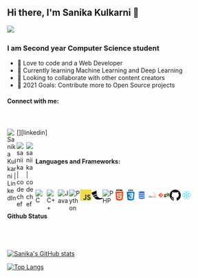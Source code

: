 ## Hi there, I'm Sanika Kulkarni 👋

![](https://komarev.com/ghpvc/?username=saniikakulkarni&color=green)

### I am Second year Computer Science student

- 🔭 Love to code and a Web Developer
- 🌱 Currently learning Machine Learning and Deep Learning
- 👯 Looking to collaborate with other content creators
- 🥅 2021 Goals: Contribute more to Open Source projects

#### Connect with me:
#
<br />
[<img align="left" alt="Sanika Kulkarni | LinkedIn" width="22px" src="https://cdn.jsdelivr.net/npm/simple-icons@v3/icons/linkedin.svg" />][linkedin]

[<img align="left" alt="saniika | codechef" width="22px" src="https://cdn.jsdelivr.net/npm/simple-icons@3.13.0/icons/codechef.svg" />][Codechef]

[<img align="left" alt="saniika | codechef" width="22px" src="https://cdn.jsdelivr.net/npm/simple-icons@3.13.0/icons/hackerrank.svg" />][Hackerrank]

<br />

#### Languages and Frameworks:
#
<br />

<img align="left" alt="C" width=26px src="https://raw.githubusercontent.com/jmnote/z-icons/master/svg/c.svg">
<img align="left" alt="C++" width=26px src="https://raw.githubusercontent.com/jmnote/z-icons/master/svg/cpp.svg">
<img align="left" alt="Java" width=26px src="https://raw.githubusercontent.com/jmnote/z-icons/master/svg/java.svg">
<img align="left" alt="Python" width="26px" src="https://raw.githubusercontent.com/jmnote/z-icons/master/svg/python.svg" />
<img align="left" alt="JavaScript" width="26px" src="https://raw.githubusercontent.com/github/explore/80688e429a7d4ef2fca1e82350fe8e3517d3494d/topics/javascript/javascript.png" />
<img align="left" alt="Flask" width="26px" src="https://github.com/simple-icons/simple-icons/blob/develop/icons/flask.svg" />
<img align="left" alt="PHP" width=26px src="https://raw.githubusercontent.com/jmnote/z-icons/master/svg/php.svg">
<img align="left" alt="HTML5" width="26px" src="https://raw.githubusercontent.com/github/explore/80688e429a7d4ef2fca1e82350fe8e3517d3494d/topics/html/html.png" />
<img align="left" alt="CSS3" width="26px" src="https://raw.githubusercontent.com/github/explore/80688e429a7d4ef2fca1e82350fe8e3517d3494d/topics/css/css.png" />
<img align="left" alt="SQL" width="26px" src="https://raw.githubusercontent.com/github/explore/80688e429a7d4ef2fca1e82350fe8e3517d3494d/topics/sql/sql.png" />
<img align="left" alt="MySQL" width="26px" src="https://raw.githubusercontent.com/github/explore/80688e429a7d4ef2fca1e82350fe8e3517d3494d/topics/mysql/mysql.png" />
<img align="left" alt="Git" width="26px" src="https://raw.githubusercontent.com/github/explore/80688e429a7d4ef2fca1e82350fe8e3517d3494d/topics/git/git.png" />
<img align="left" alt="GitHub" width="26px" src="https://raw.githubusercontent.com/github/explore/78df643247d429f6cc873026c0622819ad797942/topics/github/github.png" />
<img align="left" alt="React" width="26px" src="https://raw.githubusercontent.com/github/explore/80688e429a7d4ef2fca1e82350fe8e3517d3494d/topics/react/react.png" />
<br />
<br />

#### Github Status
#
<br />

[![Sanika's GitHub stats](https://github-readme-stats.vercel.app/api?username=saniikakulkarni)](https://github.com/saniikakulkarni/github-readme-stats)

[![Top Langs](https://github-readme-stats.vercel.app/api/top-langs/?username=saniikakulkarni&layout=compact)](https://github.com/saniikakulkarni/github-readme-stats)

[linkedin]: https://www.linkedin.com/in/sanika-kulkarni-34b403192/

[Codechef]: https://www.codechef.com/users/saniika


[Hackerrank]: https://www.hackerrank.com/sanika_k_goa
